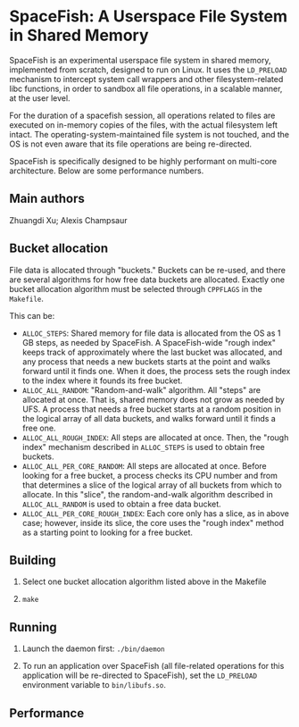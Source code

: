 SpaceFish: A Userspace File System in Shared Memory
===================================================

SpaceFish is an experimental userspace file system in shared memory,
implemented from scratch, designed to run on Linux.
It uses the `LD_PRELOAD` mechanism to intercept system call wrappers
and other filesystem-related libc functions, in order
to sandbox all file operations, in a scalable manner, at the user level.

For the duration of a spacefish session, all operations related
to files are executed on in-memory copies of the files,
with the actual filesystem left intact.
The operating-system-maintained file system is not touched,
and the OS is not even aware that its file operations
are being re-directed.

SpaceFish is specifically designed to be highly performant
on multi-core architecture. Below are some performance numbers.

Main authors
------------
Zhuangdi Xu;
Alexis Champsaur

Bucket allocation
---------------------
File data is allocated through "buckets."
Buckets can be re-used, and there are several algorithms for how free
data buckets are allocated.
Exactly one bucket allocation algorithm must
be selected through `CPPFLAGS` in the `Makefile`.

This can be:
* `ALLOC_STEPS`: Shared memory for file data is allocated from
  the OS as 1 GB steps, as needed by SpaceFish. A SpaceFish-wide "rough index"
  keeps track of approximately where the last bucket was allocated,
  and any process that needs a new buckets starts at the point
  and walks forward until it finds one. When it does, the process
  sets the rough index to the index where it founds its free bucket.
* `ALLOC_ALL_RANDOM`: "Random-and-walk" algorithm.
  All "steps" are allocated at once. That is,
  shared memory does not grow as needed by UFS. A process that needs
  a free bucket starts at a random position in the logical array
  of all data buckets, and walks forward until it finds a free one.
* `ALLOC_ALL_ROUGH_INDEX`: All steps are allocated at once.
  Then, the "rough index" mechanism described in `ALLOC_STEPS` is used
  to obtain free buckets.
* `ALLOC_ALL_PER_CORE_RANDOM`: All steps are allocated at once.
  Before looking for a free bucket, a process checks its CPU
  number and from that determines a slice of the logical array of
  all buckets from which to allocate. In this "slice", the random-and-walk
  algorithm described in `ALLOC_ALL_RANDOM` is used to obtain a free
  data bucket.
* `ALLOC_ALL_PER_CORE_ROUGH_INDEX`: Each core only has a slice, as in above case;
  however, inside its slice, the core uses the "rough index" method
  as a starting point to looking for a free bucket.

Building
--------

1. Select one bucket allocation algorithm listed above in the Makefile

2. `make`


Running
-------

1. Launch the daemon first: `./bin/daemon`

2. To run an application over SpaceFish (all file-related operations
for this application will be re-directed to SpaceFish),
set the `LD_PRELOAD` environment variable to `bin/libufs.so`.

Performance
-----------

